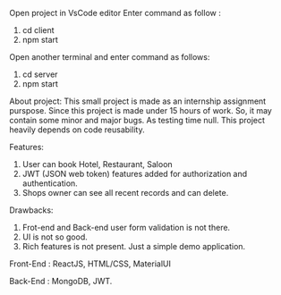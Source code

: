 Open project in VsCode editor
Enter command as follow : 
1. cd client
2. npm start

Open another terminal and enter command as follows:
1. cd server
2. npm start

About project:
This small project is made as an internship assignment purspose. Since this project is made under 15 hours of work. So, it may contain some minor and major bugs. As testing time null.
This project heavily depends on code reusability.

Features:
1. User can book Hotel, Restaurant, Saloon
2. JWT (JSON web token) features added for authorization and authentication.
3. Shops owner can see all recent records and can delete.

Drawbacks:
1. Frot-end and Back-end user form validation is not there.
2. UI is not so good.
3. Rich features is not present. Just a simple demo application.

Front-End : ReactJS, HTML/CSS, MaterialUI

Back-End : MongoDB, JWT.
